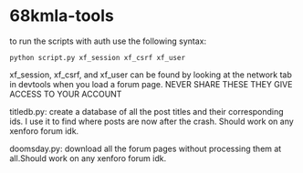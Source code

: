 # 68kmla-tools

to run the scripts with auth use the following syntax:

`python script.py xf_session xf_csrf xf_user`

xf_session, xf_csrf, and xf_user can be found by looking at the network tab in devtools when you load a forum page. NEVER SHARE THESE THEY GIVE ACCESS TO YOUR ACCOUNT

titledb.py: create a database of all the post titles and their corresponding ids. I use it to find where posts are now after the crash. Should work on any xenforo forum idk.

doomsday.py: download all the forum pages without processing them at all.Should work on any xenforo forum idk.